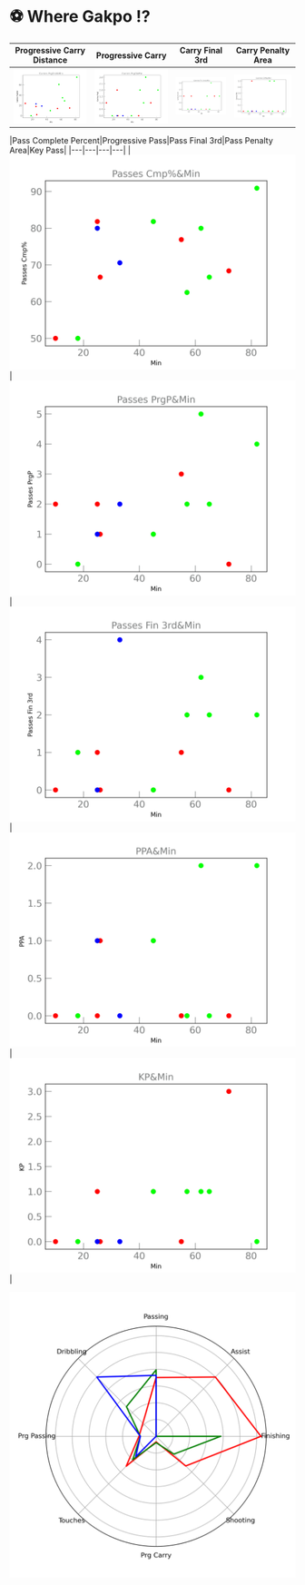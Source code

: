 # :soccer: Where Gakpo ⁉
|Progressive Carry Distance|Progressive Carry|Carry Final 3rd|Carry Penalty Area|
|---|---|---|---|
|![Position Scatter](VS_Position/img/Carries%20PrgDist&Min.png)|![Position Scatter](VS_Position/img/Carries%20PrgC&Min.png)|![Position Scatter](VS_Position/img/Carries%20Fin%203rd&Min.png)|![Position Scatter](VS_Position/img/Carries%20CPA&Min.png)|

|Pass Complete Percent|Progressive Pass|Pass Final 3rd|Pass Penalty Area|Key Pass|
|---|---|---|---|
|![Position Scatter](VS_Position/img/Passes%20Cmp%25&Min.png)|![Position Scatter](VS_Position/img/Passes%20PrgP&Min.png)|![Position Scatter](VS_Position/img/Passes%20Fin%203rd&Min.png)|![Position Scatter](VS_Position/img/PPA&Min.png)|![Position Scatter](VS_Position/img/KP&Min.png)|




![Position Radar](VS_Position/img/vs_pos_radar.png)


